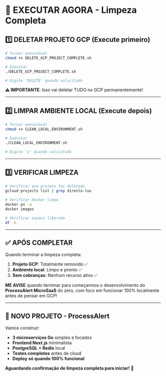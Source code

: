 # 🚨 EXECUTAR AGORA - Limpeza Completa

## 1️⃣ DELETAR PROJETO GCP (Execute primeiro)

```bash
# Tornar executável
chmod +x DELETE_GCP_PROJECT_COMPLETE.sh

# Executar
./DELETE_GCP_PROJECT_COMPLETE.sh

# Digite 'DELETE' quando solicitado
```

**⚠️ IMPORTANTE**: Isso vai deletar TUDO no GCP permanentemente!

---

## 2️⃣ LIMPAR AMBIENTE LOCAL (Execute depois)

```bash
# Tornar executável
chmod +x CLEAN_LOCAL_ENVIRONMENT.sh

# Executar
./CLEAN_LOCAL_ENVIRONMENT.sh

# Digite 'y' quando solicitado
```

---

## 3️⃣ VERIFICAR LIMPEZA

```bash
# Verificar que projeto foi deletado
gcloud projects list | grep direito-lux

# Verificar Docker limpo
docker ps -a
docker images

# Verificar espaço liberado
df -h
```

---

## ✅ APÓS COMPLETAR

Quando terminar a limpeza completa:

1. **Projeto GCP**: Totalmente removido ✅
2. **Ambiente local**: Limpo e pronto ✅
3. **Sem cobranças**: Nenhum recurso ativo ✅

**ME AVISE** quando terminar para começarmos o desenvolvimento do **ProcessAlert MicroSaaS** do zero, com foco em funcionar 100% localmente antes de pensar em GCP!

---

## 🎯 NOVO PROJETO - ProcessAlert

Vamos construir:
- **3 microserviços Go** simples e focados
- **Frontend Next.js** minimalista
- **PostgreSQL + Redis** local
- **Testes completos** antes de cloud
- **Deploy só quando 100% funcional**

**Aguardando confirmação de limpeza completa para iniciar!** 🚀
